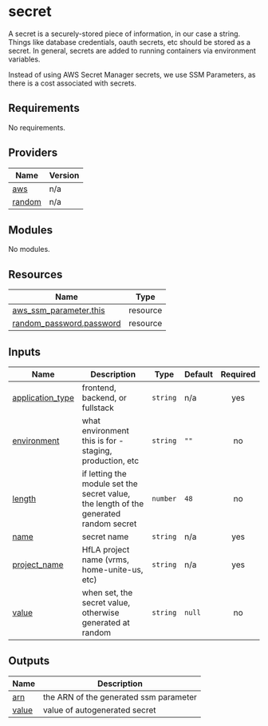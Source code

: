 <!-- BEGIN_TF_DOCS -->
# secret

A secret is a securely-stored piece of information,
in our case a string. Things like database credentials,
oauth secrets, etc should be stored as a secret. In general,
secrets are added to running containers via environment variables.

Instead of using AWS Secret Manager secrets, we use SSM Parameters,
as there is a cost associated with secrets.

## Requirements

No requirements.

## Providers

| Name | Version |
|------|---------|
| <a name="provider_aws"></a> [aws](#provider\_aws) | n/a |
| <a name="provider_random"></a> [random](#provider\_random) | n/a |

## Modules

No modules.

## Resources

| Name | Type |
|------|------|
| [aws_ssm_parameter.this](https://registry.terraform.io/providers/hashicorp/aws/latest/docs/resources/ssm_parameter) | resource |
| [random_password.password](https://registry.terraform.io/providers/hashicorp/random/latest/docs/resources/password) | resource |

## Inputs

| Name | Description | Type | Default | Required |
|------|-------------|------|---------|:--------:|
| <a name="input_application_type"></a> [application\_type](#input\_application\_type) | frontend, backend, or fullstack | `string` | n/a | yes |
| <a name="input_environment"></a> [environment](#input\_environment) | what environment this is for - staging, production, etc | `string` | `""` | no |
| <a name="input_length"></a> [length](#input\_length) | if letting the module set the secret value, the length of the generated random secret | `number` | `48` | no |
| <a name="input_name"></a> [name](#input\_name) | secret name | `string` | n/a | yes |
| <a name="input_project_name"></a> [project\_name](#input\_project\_name) | HfLA project name (vrms, home-unite-us, etc) | `string` | n/a | yes |
| <a name="input_value"></a> [value](#input\_value) | when set, the secret value, otherwise generated at random | `string` | `null` | no |

## Outputs

| Name | Description |
|------|-------------|
| <a name="output_arn"></a> [arn](#output\_arn) | the ARN of the generated ssm parameter |
| <a name="output_value"></a> [value](#output\_value) | value of autogenerated secret |
<!-- END_TF_DOCS -->